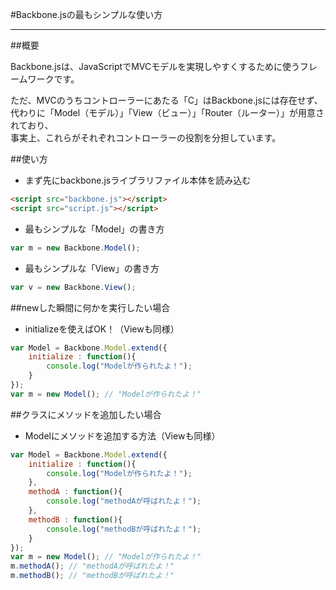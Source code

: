 #Backbone.jsの最もシンプルな使い方

-----------------------------------------------

##概要

Backbone.jsは、JavaScriptでMVCモデルを実現しやすくするために使うフレームワークです。  
  
ただ、MVCのうちコントローラーにあたる「C」はBackbone.jsには存在せず、  
代わりに「Model（モデル）」「View（ビュー）」「Router（ルーター）」が用意されており、  
事実上、これらがそれぞれコントローラーの役割を分担しています。

##使い方

* まず先にbackbone.jsライブラリファイル本体を読み込む

```html
<script src="backbone.js"></script>
<script src="script.js"></script>
```

* 最もシンプルな「Model」の書き方

```javascript
var m = new Backbone.Model();
```

* 最もシンプルな「View」の書き方

```javascript
var v = new Backbone.View();
```

##newした瞬間に何かを実行したい場合

* initializeを使えばOK！（Viewも同様）

```javascript
var Model = Backbone.Model.extend({
	initialize : function(){
		console.log("Modelが作られたよ！");
	}
});
var m = new Model(); // "Modelが作られたよ！"
```

##クラスにメソッドを追加したい場合

* Modelにメソッドを追加する方法（Viewも同様）

```javascript
var Model = Backbone.Model.extend({
	initialize : function(){
		console.log("Modelが作られたよ！");
	},
	methodA : function(){
		console.log("methodAが呼ばれたよ！");
	},
	methodB : function(){
		console.log("methodBが呼ばれたよ！");
	}
});
var m = new Model(); // "Modelが作られたよ！"
m.methodA(); // "methodAが呼ばれたよ！"
m.methodB(); // "methodBが呼ばれたよ！"
```